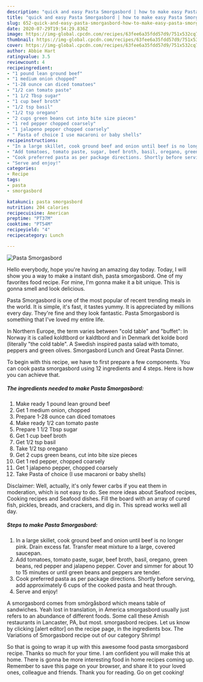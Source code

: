 ```yaml
---
description: "quick and easy Pasta Smorgasbord | how to make easy Pasta Smorgasbord"
title: "quick and easy Pasta Smorgasbord | how to make easy Pasta Smorgasbord"
slug: 652-quick-and-easy-pasta-smorgasbord-how-to-make-easy-pasta-smorgasbord
date: 2020-07-29T19:54:29.836Z
image: https://img-global.cpcdn.com/recipes/63fee6a35fdd57d9/751x532cq70/pasta-smorgasbord-recipe-main-photo.jpg
thumbnail: https://img-global.cpcdn.com/recipes/63fee6a35fdd57d9/751x532cq70/pasta-smorgasbord-recipe-main-photo.jpg
cover: https://img-global.cpcdn.com/recipes/63fee6a35fdd57d9/751x532cq70/pasta-smorgasbord-recipe-main-photo.jpg
author: Abbie Hart
ratingvalue: 3.5
reviewcount: 4
recipeingredient:
- "1 pound lean ground beef"
- "1 medium onion chopped"
- "1-28 ounce can diced tomatoes"
- "1/2 can tomato paste"
- "1 1/2 Tbsp sugar"
- "1 cup beef broth"
- "1/2 tsp basil"
- "1/2 tsp oregano"
- "2 cups green beans cut into bite size pieces"
- "1 red pepper chopped coarsely"
- "1 jalapeno pepper chopped coarsely"
- " Pasta of choice I use macaroni or baby shells"
recipeinstructions:
- "In a large skillet, cook ground beef and onion until beef is no longer pink. Drain excess fat. Transfer meat mixture to a large, covered saucepan."
- "Add tomatoes, tomato paste, sugar, beef broth, basil, oregano, green beans, red pepper and jalapeno pepper. Cover and simmer for about 10 to 15 minutes or until green beans and peppers are tender."
- "Cook preferred pasta as per package directions. Shortly before serving, add approximately 6 cups of the cooked pasta and heat through."
- "Serve and enjoy!"
categories:
- Recipe
tags:
- pasta
- smorgasbord

katakunci: pasta smorgasbord 
nutrition: 204 calories
recipecuisine: American
preptime: "PT37M"
cooktime: "PT54M"
recipeyield: "4"
recipecategory: Lunch

---
```



![Pasta Smorgasbord](https://img-global.cpcdn.com/recipes/63fee6a35fdd57d9/751x532cq70/pasta-smorgasbord-recipe-main-photo.jpg)

Hello everybody, hope you're having an amazing day today. Today, I will show you a way to make a instant dish, pasta smorgasbord. One of my favorites food recipe. For mine, I'm gonna make it a bit unique. This is gonna smell and look delicious.

Pasta Smorgasbord is one of the most popular of recent trending meals in the world. It is simple, it's fast, it tastes yummy. It is appreciated by millions every day. They're fine and they look fantastic. Pasta Smorgasbord is something that I've loved my entire life.

In Northern Europe, the term varies between &#34;cold table&#34; and &#34;buffet&#34;: In Norway it is called koldtbord or kaldtbord and in Denmark det kolde bord (literally &#34;the cold table&#34;. A Swedish inspired pasta salad with tomato, peppers and green olives. Smorgasbord Lunch and Great Pasta Dinner.


To begin with this recipe, we have to first prepare a few components. You can cook pasta smorgasbord using 12 ingredients and 4 steps. Here is how you can achieve that.

<!--inarticleads1-->

##### The ingredients needed to make Pasta Smorgasbord:

1. Make ready 1 pound lean ground beef
1. Get 1 medium onion, chopped
1. Prepare 1-28 ounce can diced tomatoes
1. Make ready 1/2 can tomato paste
1. Prepare 1 1/2 Tbsp sugar
1. Get 1 cup beef broth
1. Get 1/2 tsp basil
1. Take 1/2 tsp oregano
1. Get 2 cups green beans, cut into bite size pieces
1. Get 1 red pepper, chopped coarsely
1. Get 1 jalapeno pepper, chopped coarsely
1. Take  Pasta of choice (I use macaroni or baby shells)


Disclaimer: Well, actually, it&#39;s only fewer carbs if you eat them in moderation, which is not easy to do. See more ideas about Seafood recipes, Cooking recipes and Seafood dishes. Fill the board with an array of cured fish, pickles, breads, and crackers, and dig in. This spread works well all day. 

<!--inarticleads2-->

##### Steps to make Pasta Smorgasbord:

1. In a large skillet, cook ground beef and onion until beef is no longer pink. Drain excess fat. Transfer meat mixture to a large, covered saucepan.
1. Add tomatoes, tomato paste, sugar, beef broth, basil, oregano, green beans, red pepper and jalapeno pepper. Cover and simmer for about 10 to 15 minutes or until green beans and peppers are tender.
1. Cook preferred pasta as per package directions. Shortly before serving, add approximately 6 cups of the cooked pasta and heat through.
1. Serve and enjoy!


A smorgasbord comes from smörgåsbord which means table of sandwiches. Yeah lost in translation, in America smorgasbord usually just refers to an abundance of different foods. Some call these Amish restaurants in Lancaster, PA, but most. smorgasbord recipes. Let us know by clicking [alert editor] on the recipe page, in the ingredients box. The Variations of Smorgasbord recipe out of our category Shrimp! 

So that is going to wrap it up with this awesome food pasta smorgasbord recipe. Thanks so much for your time. I am confident you will make this at home. There is gonna be more interesting food in home recipes coming up. Remember to save this page on your browser, and share it to your loved ones, colleague and friends. Thank you for reading. Go on get cooking!
